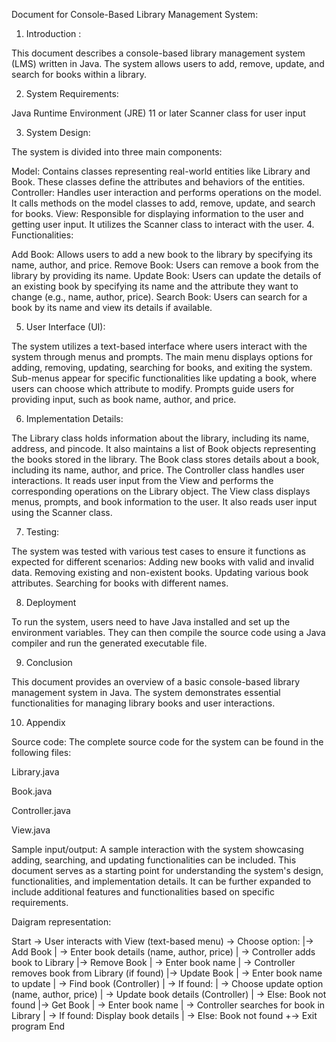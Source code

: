 Document for Console-Based Library Management System:


1. Introduction :

This document describes a console-based library management system (LMS) written in Java. 
The system allows users to add, remove, update, and search for books within a library.

2. System Requirements:

Java Runtime Environment (JRE) 11 or later
Scanner class for user input

3. System Design:

The system is divided into three main components:

Model: Contains classes representing real-world entities like Library and Book. These classes define the attributes and behaviors of the entities.
Controller: Handles user interaction and performs operations on the model. It calls methods on the model classes to add, remove, update, and search for books.
View: Responsible for displaying information to the user and getting user input. It utilizes the Scanner class to interact with the user.
4. Functionalities:

Add Book: Allows users to add a new book to the library by specifying its name, author, and price.
Remove Book: Users can remove a book from the library by providing its name.
Update Book: Users can update the details of an existing book by specifying its name and the attribute they want to change (e.g., name, author, price).
Search Book: Users can search for a book by its name and view its details if available.

5. User Interface (UI):

The system utilizes a text-based interface where users interact with the system through menus and prompts.
The main menu displays options for adding, removing, updating, searching for books, and exiting the system.
Sub-menus appear for specific functionalities like updating a book, where users can choose which attribute to modify.
Prompts guide users for providing input, such as book name, author, and price.

6. Implementation Details:

The Library class holds information about the library, including its name, address, and pincode. It also maintains a list of Book objects representing the books stored in the library.
The Book class stores details about a book, including its name, author, and price.
The Controller class handles user interactions. It reads user input from the View and performs the corresponding operations on the Library object.
The View class displays menus, prompts, and book information to the user. It also reads user input using the Scanner class.

7. Testing:

The system was tested with various test cases to ensure it functions as expected for different scenarios:
Adding new books with valid and invalid data.
Removing existing and non-existent books.
Updating various book attributes.
Searching for books with different names.

8. Deployment

To run the system, users need to have Java installed and set up the environment variables. 
They can then compile the source code using a Java compiler and run the generated executable file.

9. Conclusion

This document provides an overview of a basic console-based library management system in Java. 
The system demonstrates essential functionalities for managing library books and user interactions.

10. Appendix

Source code: The complete source code for the system can be found in the following files:

Library.java

Book.java

Controller.java

View.java

Sample input/output: A sample interaction with the system showcasing adding, searching, and updating functionalities can be included.
This document serves as a starting point for understanding the system's design, functionalities, and implementation details.
It can be further expanded to include additional features and functionalities based on specific requirements.


Daigram representation: 


Start
-> User interacts with View (text-based menu)
-> Choose option:
  |-> Add Book
  |   -> Enter book details (name, author, price)
  |   -> Controller adds book to Library
  |-> Remove Book
  |   -> Enter book name
  |   -> Controller removes book from Library (if found)
  |-> Update Book
  |   -> Enter book name to update
  |   -> Find book (Controller)
  |     -> If found:
  |       -> Choose update option (name, author, price)
  |       -> Update book details (Controller)
  |     -> Else: Book not found
  |-> Get Book
  |   -> Enter book name
  |   -> Controller searches for book in Library
  |     -> If found: Display book details
  |     -> Else: Book not found
  +-> Exit program
End
